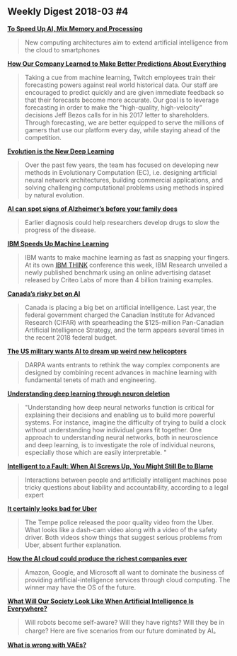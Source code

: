 ## Weekly Digest 2018-03 \#4

**[To Speed Up AI, Mix Memory and Processing](https://spectrum.ieee.org/computing/hardware/to-speed-up-ai-mix-memory-and-processing)**
> New computing architectures aim to extend artificial intelligence from the cloud to smartphones

**[How Our Company Learned to Make Better Predictions About Everything](https://hbr.org/2017/05/how-our-company-learned-to-make-better-predictions-about-everything)**
> Taking a cue from machine learning, Twitch employees train their forecasting powers against real world historical data. Our staff are encouraged to predict quickly and are given immediate feedback so that their forecasts become more accurate. Our goal is to leverage forecasting in order to make the “high-quality, high-velocity” decisions Jeff Bezos calls for in his 2017 letter to shareholders. Through forecasting, we are better equipped to serve the millions of gamers that use our platform every day, while staying ahead of the competition.

**[Evolution is the New Deep Learning](https://www.sentient.ai/blog/evolution-is-the-new-deep-learning/)**
> Over the past few years, the team has focused on developing new methods in Evolutionary Computation (EC), i.e. designing artificial neural network architectures, building commercial applications, and solving challenging computational problems using methods inspired by natural evolution. 

**[AI can spot signs of Alzheimer’s before your family does](https://www.technologyreview.com/s/609236/ai-can-spot-signs-of-alzheimers-before-your-family-does/)**
> Earlier diagnosis could help researchers develop drugs to slow the progress of the disease.

**[IBM Speeds Up Machine Learning](https://www.eetimes.com/document.asp?doc_id=1333097)**
> IBM wants to make machine learning as fast as snapping your fingers. At its own [IBM THINK](https://www.eetimes.com/admin/%E2%80%9Dhttps:/www.ibm.com/events/think/%E2%80%9D) conference this week, IBM Research unveiled a newly published benchmark using an online advertising dataset released by Criteo Labs of more than 4 billion training examples.

**[Canada’s risky bet on AI](https://www.theglobeandmail.com/opinion/article-canadas-risky-bet-on-ai/)**
> Canada is placing a big bet on artificial intelligence. Last year, the federal government charged the Canadian Institute for Advanced Research (CIFAR) with spearheading the $125-million Pan-Canadian Artificial Intelligence Strategy, and the term appears several times in the recent 2018 federal budget. 

**[The US military wants AI to dream up weird new helicopters](https://www.technologyreview.com/s/610454/the-us-military-wants-ai-to-dream-up-weird-new-helicopters/)**
> DARPA wants entrants to rethink the way complex components are designed by combining recent advances in machine learning with fundamental tenets of math and engineering.

**[Understanding deep learning through neuron deletion](https://deepmind.com/blog/understanding-deep-learning-through-neuron-deletion/)**
> "Understanding how deep neural networks function is critical for explaining their decisions and enabling us to build more powerful systems. For instance, imagine the difficulty of trying to build a clock without understanding how individual gears fit together. One approach to understanding neural networks, both in neuroscience and deep learning, is to investigate the role of individual neurons, especially those which are easily interpretable. "

**[Intelligent to a Fault: When AI Screws Up, You Might Still Be to Blame](https://www.scientificamerican.com/article/intelligent-to-a-fault-when-ai-screws-up-you-might-still-be-to-blame1/)**
> Interactions between people and artificially intelligent machines pose tricky questions about liability and accountability, according to a legal expert

**[It certainly looks bad for Uber](http://ideas.4brad.com/it-certainly-looks-bad-uber)**
> The Tempe police released the poor quality video from the Uber. What looks like a dash-cam video along with a video of the safety driver. Both videos show things that suggest serious problems from Uber, absent further explanation.

**[How the AI cloud could produce the richest companies ever](https://www.technologyreview.com/s/610554/how-the-ai-cloud-could-produce-the-richest-companies-ever/)**
> Amazon, Google, and Microsoft all want to dominate the business of providing artificial-intelligence services through cloud computing. The winner may have the OS of the future.

**[What Will Our Society Look Like When Artificial Intelligence Is Everywhere?](https://www.smithsonianmag.com/innovation/artificial-intelligence-future-scenarios-180968403/)**
> Will robots become self-aware? Will they have rights? Will they be in charge? Here are five scenarios from our future dominated by AI。

**[What is wrong with VAEs?](http://akosiorek.github.io/ml/2018/03/14/what_is_wrong_with_vaes.html)**
> 
